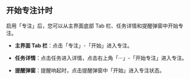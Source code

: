 ## 开始专注计时

启用「专注」后，您可以从主界面底部 Tab 栏、任务详情和提醒弹窗中开始专注。

* **主界面 Tab 栏**：点击「专注」-「开始」进入专注。



* **任务详情**：点击任务进入详情，点击右上角「···」-「开始专注」进入专注。



* **提醒弹窗**：提醒响起时，点击提醒弹窗中「开始」进入专注状态。
